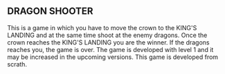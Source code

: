 ## DRAGON SHOOTER
This is a game in which you have to move the crown to the KING'S LANDING and at the same time shoot at the enemy dragons. Once the crown reaches the KING'S LANDING you are the winner.
If the dragons reaches you, the game is over.
The game is developed with level  1 and it may be increased in the upcoming versions.
This game is developed from scrath.
